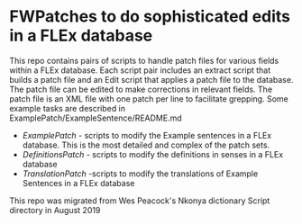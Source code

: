# FWPatches to do sophisticated edits in a FLEx database
This repo contains pairs of scripts to handle patch files for various fields within a FLEx database.
Each script pair includes an extract script that builds a patch file and an Edit script that applies a patch file to the database.
The patch file can be edited to make corrections in relevant fields.
The patch file is an XML file with one patch per line to facilitate grepping.
Some example tasks are described in ExamplePatch/ExampleSentence/README.md

- *ExamplePatch* - scripts to modify the Example sentences in a FLEx database. This is the most detailed and complex of the patch sets.
- *DefinitionsPatch* - scripts to modify the definitions in senses in  a FLEx database
- *TranslationPatch* -scripts to modify the translations of Example Sentences in  a FLEx database

This repo was migrated from Wes Peacock's Nkonya dictionary Script directory in August 2019
